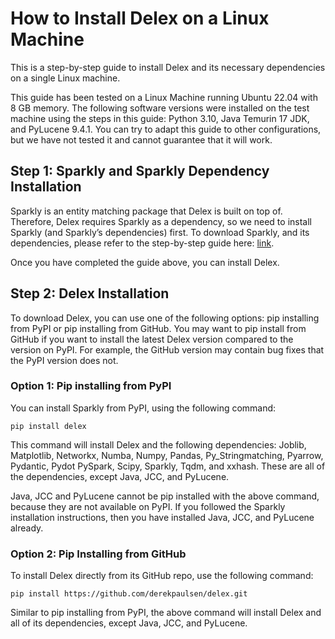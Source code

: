 # How to Install Delex on a Linux Machine

This is a step-by-step guide to install Delex and its necessary dependencies on a single Linux machine.

This guide has been tested on a Linux Machine running Ubuntu 22.04 with 8 GB memory. The following software versions were installed on the test machine using the steps in this guide: Python 3.10, Java Temurin 17 JDK, and PyLucene 9.4.1. You can try to adapt this guide to other configurations, but we have not tested it and cannot guarantee that it will work.

## Step 1: Sparkly and Sparkly Dependency Installation

Sparkly is an entity matching package that Delex is built on top of. Therefore, Delex requires Sparkly as a dependency, so we need to install Sparkly (and Sparkly’s dependencies) first. To download Sparkly, and its dependencies, please refer to the step-by-step guide here: [link](https://github.com/anhaidgroup/sparkly/blob/docs-update/doc/install-single-machine-linux.md).

Once you have completed the guide above, you can install Delex. 

## Step 2: Delex Installation

To download Delex, you can use one of the following options: pip installing from PyPI or pip installing from GitHub. You may want to pip install from GitHub if you want to install the latest Delex version compared to the version on PyPI. For example, the GitHub version may contain bug fixes that the PyPI version does not.

### Option 1: Pip installing from PyPI

You can install Sparkly from PyPI, using the following command:

	pip install delex

This command will install Delex and the following dependencies: Joblib, Matplotlib, Networkx, Numba, Numpy, Pandas, Py\_Stringmatching, Pyarrow, Pydantic, Pydot PySpark, Scipy, Sparkly, Tqdm, and xxhash. These are all of the dependencies, except Java, JCC, and PyLucene.

Java, JCC and PyLucene cannot be pip installed with the above command, because they are not available on PyPI. If you followed the Sparkly installation instructions, then you have installed Java, JCC, and PyLucene already.

### Option 2: Pip Installing from GitHub

To install Delex directly from its GitHub repo, use the following command:

	pip install https://github.com/derekpaulsen/delex.git

Similar to pip installing from PyPI, the above command will install Delex and all of its dependencies, except Java, JCC, and PyLucene.


